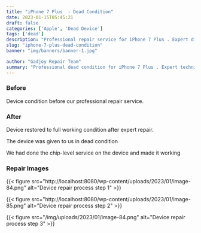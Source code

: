 ```yaml
---
title: "iPhone 7 Plus  - Dead Condition"
date: 2023-01-15T05:45:21
draft: false
categories: ['Apple', 'Dead Device']
tags: ['dead']
description: "Professional repair service for iPhone 7 Plus . Expert diagnosis and quality repairs in Bangalore."
slug: "iphone-7-plus-dead-condition"
banner: "img/banners/banner-1.jpg"

author: "Gadjoy Repair Team"
summary: "Professional dead condition for iPhone 7 Plus . Expert technicians, quality parts, warranty included."
---
```


### Before

Device condition before our professional repair service.

### After

Device restored to full working condition after expert repair.

The device was given to us in dead condition

We had done the chip-level service on the device and made it working

### Repair Images

{{< figure src="http://localhost:8080/wp-content/uploads/2023/01/image-84.png" alt="Device repair process step 1" >}}

{{< figure src="http://localhost:8080/wp-content/uploads/2023/01/image-85.png" alt="Device repair process step 2" >}}

{{< figure src="/img/uploads/2023/01/image-84.png" alt="Device repair process step 3" >}}


